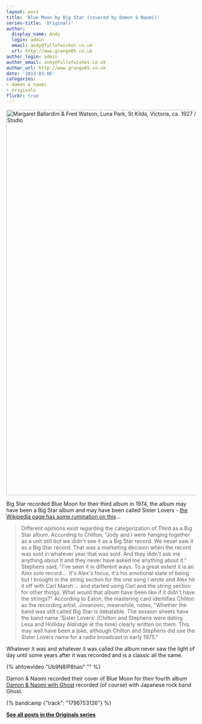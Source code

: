 ```yaml
---
layout: post
title: 'Blue Moon by Big Star (covered by Damon & Naomi)'
series-title: 'Originals'
author:
  display_name: Andy
  login: admin
  email: andy@fullofwishes.co.uk
  url: http://www.grange85.co.uk
author_login: admin
author_email: andy@fullofwishes.co.uk
author_url: http://www.grange85.co.uk
date: '2013-03-06'
categories:
- damon & naomi
- originals
flickr: true
---
```

<a data-flickr-embed="true"  href="https://www.flickr.com/photos/statelibraryofnsw/3419357179/" title="Margaret Ballardini &amp; Fred Watson, Luna Park, St Kilda, Victoria, ca. 1927 / photographed by M D True, Electric Studio"><img src="https://live.staticflickr.com/3307/3419357179_e61de71f00_b.jpg" width="791" height="1024" alt="Margaret Ballardini &amp; Fred Watson, Luna Park, St Kilda, Victoria, ca. 1927 / photographed by M D True, Electric Studio"></a>

Big Star recorded Blue Moon for their third album in 1974, the album may have been a Big Star album and may have been called Sister Lovers - <a href="http://en.wikipedia.org/wiki/Third/Sister_Lovers">the Wikipedia page has some rumination on this</a>...</p>
<blockquote><p>Different opinions exist regarding the categorization of Third as a Big Star album. According to Chilton, "Jody and I were hanging together as a unit still but we didn't see it as a Big Star record. We never saw it as a Big Star record. That was a marketing decision when the record was sold in whatever year that was sold. And they didn't ask me anything about it and they never have asked me anything about it." Stephens said, "I've seen it in different ways. To a great extent it is an Alex solo record ... It's Alex's focus, it's his emotional state of being but I brought in the string section for the one song I wrote and Alex hit it off with Carl Marsh ... and started using Carl and the string section for other things. What would that album have been like if it didn't have the strings?" According to Eaton, the mastering card identifies Chilton as the recording artist. Jovanovic, meanwhile, notes, "Whether the band was still called Big Star is debatable. The session sheets have the band name 'Sister Lovers' (Chilton and Stephens were dating Lesa and Holliday Aldridge at the time) clearly written on them. This may well have been a joke, although Chilton and Stephens did use the Sister Lovers name for a radio broadcast in early 1975."</p></blockquote>
<p>Whatever it was and whatever it was called the album never saw the light of day until some years after it was recorded and is a classic all the same.</p>
{% ahfowvideo "Ub9N8IP8hao" "" %}
<p>Damon & Naomi recorded their cover of Blue Moon for their fourth album <a href="https://damonandnaomi.bandcamp.com/album/damon-naomi-with-ghost">Damon & Naomi with Ghost</a> recorded (of course) with Japanese rock band Ghost.</p>

{% bandcamp {"track": "1796753126"} %}

<p><strong><a href="/category/originals/" title="List: Originals">See all posts in the Originals series</a></strong></p>

